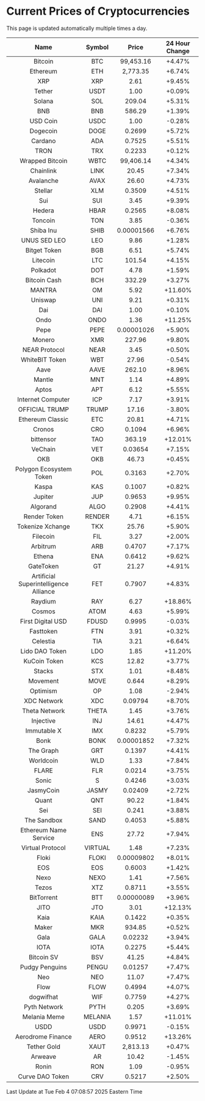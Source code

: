 # Current Prices of Cryptocurrencies
This page is updated automatically multiple times a day.

| Name | Symbol | Price | 24 Hour Change |
| :---: |:---:| :---: | :---: |
| Bitcoin | BTC | 99,453.16 | +4.47% |
| Ethereum | ETH | 2,773.35 | +6.74% |
| XRP | XRP | 2.61 | +9.45% |
| Tether | USDT | 1.00 | +0.09% |
| Solana | SOL | 209.04 | +5.31% |
| BNB | BNB | 586.29 | +1.39% |
| USD Coin | USDC | 1.00 | -0.28% |
| Dogecoin | DOGE | 0.2699 | +5.72% |
| Cardano | ADA | 0.7525 | +5.51% |
| TRON | TRX | 0.2233 | +0.12% |
| Wrapped Bitcoin | WBTC | 99,406.14 | +4.34% |
| Chainlink | LINK | 20.45 | +7.34% |
| Avalanche | AVAX | 26.60 | +4.73% |
| Stellar | XLM | 0.3509 | +4.51% |
| Sui | SUI | 3.45 | +9.39% |
| Hedera | HBAR | 0.2565 | +8.08% |
| Toncoin | TON | 3.85 | -0.36% |
| Shiba Inu | SHIB | 0.00001566 | +6.76% |
| UNUS SED LEO | LEO | 9.86 | +1.28% |
| Bitget Token | BGB | 6.51 | +5.74% |
| Litecoin | LTC | 101.54 | +4.15% |
| Polkadot | DOT | 4.78 | +1.59% |
| Bitcoin Cash | BCH | 332.29 | +3.27% |
| MANTRA | OM | 5.92 | +11.60% |
| Uniswap | UNI | 9.21 | +0.31% |
| Dai | DAI | 1.00 | +0.10% |
| Ondo | ONDO | 1.36 | +11.25% |
| Pepe | PEPE | 0.00001026 | +5.90% |
| Monero | XMR | 227.96 | +9.80% |
| NEAR Protocol | NEAR | 3.45 | +0.50% |
| WhiteBIT Token | WBT | 27.96 | -0.54% |
| Aave | AAVE | 262.10 | +8.96% |
| Mantle | MNT | 1.14 | +4.89% |
| Aptos | APT | 6.12 | +5.55% |
| Internet Computer | ICP | 7.17 | +3.91% |
| OFFICIAL TRUMP | TRUMP | 17.16 | -3.80% |
| Ethereum Classic | ETC | 20.81 | +4.71% |
| Cronos | CRO | 0.1094 | +6.96% |
| bittensor | TAO | 363.19 | +12.01% |
| VeChain | VET | 0.03654 | +7.15% |
| OKB | OKB | 46.73 | +0.45% |
| Polygon Ecosystem Token | POL | 0.3163 | +2.70% |
| Kaspa | KAS | 0.1007 | +0.82% |
| Jupiter | JUP | 0.9653 | +9.95% |
| Algorand | ALGO | 0.2908 | +4.41% |
| Render Token | RENDER | 4.71 | +6.15% |
| Tokenize Xchange | TKX | 25.76 | +5.90% |
| Filecoin | FIL | 3.27 | +2.00% |
| Arbitrum | ARB | 0.4707 | +7.17% |
| Ethena | ENA | 0.6412 | +9.62% |
| GateToken | GT | 21.27 | +4.91% |
| Artificial Superintelligence Alliance | FET | 0.7907 | +4.83% |
| Raydium | RAY | 6.27 | +18.86% |
| Cosmos | ATOM | 4.63 | +5.99% |
| First Digital USD | FDUSD | 0.9995 | -0.03% |
| Fasttoken | FTN | 3.91 | +0.32% |
| Celestia | TIA | 3.21 | +6.64% |
| Lido DAO Token | LDO | 1.85 | +11.20% |
| KuCoin Token | KCS | 12.82 | +3.77% |
| Stacks | STX | 1.01 | +8.48% |
| Movement | MOVE | 0.644 | +8.29% |
| Optimism | OP | 1.08 | -2.94% |
| XDC Network | XDC | 0.09794 | +8.70% |
| Theta Network | THETA | 1.45 | +3.76% |
| Injective | INJ | 14.61 | +4.47% |
| Immutable X | IMX | 0.8232 | +5.79% |
| Bonk | BONK | 0.00001852 | +7.32% |
| The Graph | GRT | 0.1397 | +4.41% |
| Worldcoin | WLD | 1.33 | +7.84% |
| FLARE | FLR | 0.0214 | +3.75% |
| Sonic | S | 0.4246 | +3.03% |
| JasmyCoin | JASMY | 0.02409 | +2.72% |
| Quant | QNT | 90.22 | +1.84% |
| Sei | SEI | 0.241 | +3.88% |
| The Sandbox | SAND | 0.4053 | +5.88% |
| Ethereum Name Service | ENS | 27.72 | +7.94% |
| Virtual Protocol | VIRTUAL | 1.48 | +7.23% |
| Floki | FLOKI | 0.00009802 | +8.01% |
| EOS | EOS | 0.6003 | +1.42% |
| Nexo | NEXO | 1.41 | +7.56% |
| Tezos | XTZ | 0.8711 | +3.55% |
| BitTorrent | BTT | 0.00000089 | +3.96% |
| JITO | JTO | 3.01 | +12.13% |
| Kaia | KAIA | 0.1422 | +0.35% |
| Maker | MKR | 934.85 | +0.52% |
| Gala | GALA | 0.02232 | +3.94% |
| IOTA | IOTA | 0.2275 | +5.44% |
| Bitcoin SV | BSV | 41.25 | +4.84% |
| Pudgy Penguins | PENGU | 0.01257 | +7.47% |
| Neo | NEO | 11.07 | +7.47% |
| Flow | FLOW | 0.4994 | +4.07% |
| dogwifhat | WIF | 0.7759 | +4.27% |
| Pyth Network | PYTH | 0.205 | +3.69% |
| Melania Meme | MELANIA | 1.57 | +11.01% |
| USDD | USDD | 0.9971 | -0.15% |
| Aerodrome Finance | AERO | 0.9512 | +13.26% |
| Tether Gold | XAUT | 2,813.13 | +0.47% |
| Arweave | AR | 10.42 | -1.45% |
| Ronin | RON | 1.09 | -0.95% |
| Curve DAO Token | CRV | 0.5217 | +2.50% |

Last Update at Tue Feb  4 07:08:57 2025 Eastern Time